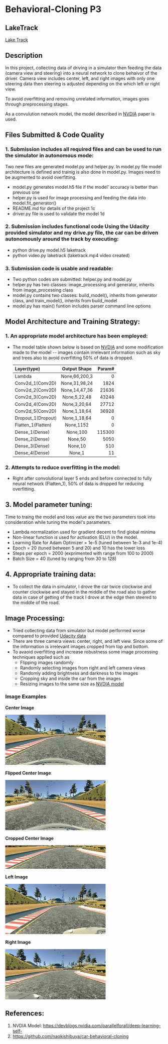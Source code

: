# Behavioral-Cloning P3

## LakeTrack

[Lake Track](https://youtu.be/XBsT_MQjMGM)

## Description
In this project, collecting data of driving in a simulator then feeding the data (camera view and steering) into a neural network to clone behaivor of the driver. Camera view includes center, left, and right images with only one steering data then steering is adjusted depending on the which left or right view. 

To avoid overfitting and removing unrelated information, images goes through preprocessing stages.

As a convulution network model, the model described in [NVDIA](https://devblogs.nvidia.com/parallelforall/deep-learning-self-driving-cars/) paper is used. 

## Files Submitted & Code Quality
### 1. **Submission includes all required files and can be used to run the simulator in autonomous mode**: 
Two new files are generated model.py and helper.py. In model.py file model architecture is defined and trainig is also done in model.py. Images need to be augmented to avoid overfitting. 

* model.py generates model.h5 file if the model' accuracy is better than previous one 
* helper.py is used for image processing and feeding the data into model.fit_generator() 
* README.md for details of the project 1c
* driver.py file is used to validate the model 1d

### 2. **Submission includes functional code Using the Udacity provided simulator and my drive.py file, the car can be driven autonomously around the track by executing**:

* python drive.py model.h5 laketrack 
* python video.py laketrack (laketrack.mp4 video created)

### 3. **Submission code is usable and readable**:

* Two python codes are submitted: helper.py and model.py
* helper.py has two classes: image_processing and generator, inherits from image_processing class
* model.py contains two classes: build_model(), inherits from generator class, and train_model(), inherits from build_model
* model.py has main() funtion includes parser command line options 

## Model Architecture and Training Strategy:
### 1. **An appropriate model architecture has been employed**:

* The model table shown below is based on [NVDIA](https://devblogs.nvidia.com/parallelforall/deep-learning-self-driving-cars/) and some modification made to the model -- images contain irrelevant information such as sky and trees also to avoid overfitting 50% of data is dropped. 

  | Layer(type)          | Output Shape    | Param#  |
  | ---------------------|:---------------:| -------:|
  | Lambda               | None,66,200,3   |    0    |
  | Conv2d_1(Conv2D)     | None,31,98,24   |   1824  |
  | Conv2d_2(Conv2D)     | None,14,47,36   |  21636  |
  | Conv2d_3(Conv2D)     | None,5,22,48    |  43248  |
  | Conv2d_4(Conv2D)     | None,3,20,64    |  27712  |
  | Conv2d_5(Conv2D)     | None,1,18,64    |  36928  |
  | Dropout_1(Dropout)   | None,1,18,64    |    0    |
  | Flatten_1(Flatten)   | None,1152       |    0    |
  | Dense_1(Dense)       | None,100        |  115300 |
  | Dense_2(Dense)       | None,50         |   5050  |
  | Dense_3(Dense)       | None,10         |    510  |
  | Dense_4(Dense)       | None,1          |    11   |

### 2. **Attempts to reduce overfitting in the model**:

* Right after convolutional layer 5 ends and before connected to fully neural network (Flatten_1), 50% of data is dropped for reducing overfitting. 


## 3. **Model parameter tuning**:

  Time to traing the model and loss value are the two parameters took into consideration while tuning the model's parameters. 
  
* Lambda normalization used for gradient decent to find global minima 
* Non-linear function is used for activation (ELU) in the model.
* Learning Rate for Adam Optimizer = 1e-5 (tuned between 1e-3 and 1e-4)
* Epoch = 20 (tuned between 5 and 20) and 10 has the lower loss
* Steps per epoch = 2000 (exprimented with range from 100 to 2000)
* Batch Size = 40 (tuned by ranging from 30 to 128)

## 4. **Appropriate training data**:

* To collect the data in simulator, I drove the car twice clockwise and counter clockwise and stayed in the middle of the road also to gather data in case of getting of the track I drove at the edge then steered to the middle of the road.

## Image Processing:

* Tried collecting data from simulator but model performed worse compared to provided [Udacity data](https://d17h27t6h515a5.cloudfront.net/topher/2016/December/584f6edd_data/data.zip)
* There are three camera views: center, right, and left view. Since some of the information is irrelevant images cropped from top and bottom.
* To avaoid overfitting and increase robustness some image processing techniques applied such as 
  * Flipping images randomly 
  * Randomly selecting images from right and left camera views
  * Randomly adding brightness and darkness to the images
  * Cropping sky and inside the car from the images
  * Resizing images to the same size as [NVDIA model](https://devblogs.nvidia.com/parallelforall/deep-learning-self-driving-cars/)

### Image Examples

  **Center Image**

  ![[Center Image]](images/center.png)

  **Flipped Center Image**

  ![[Flipped Image]](images/flipped_center.png)
    
  **Cropped Center Image**

  ![[Cropped Image]](images/cropped_center.png)
  
  **Left Image**

  ![[Left Image]](images/left.png)

  **Right Image**

  ![[Left Image]](images/right.png)

## References: 
1. NVDIA Model: https://devblogs.nvidia.com/parallelforall/deep-learning-self-
2. https://github.com/naokishibuya/car-behavioral-cloning

